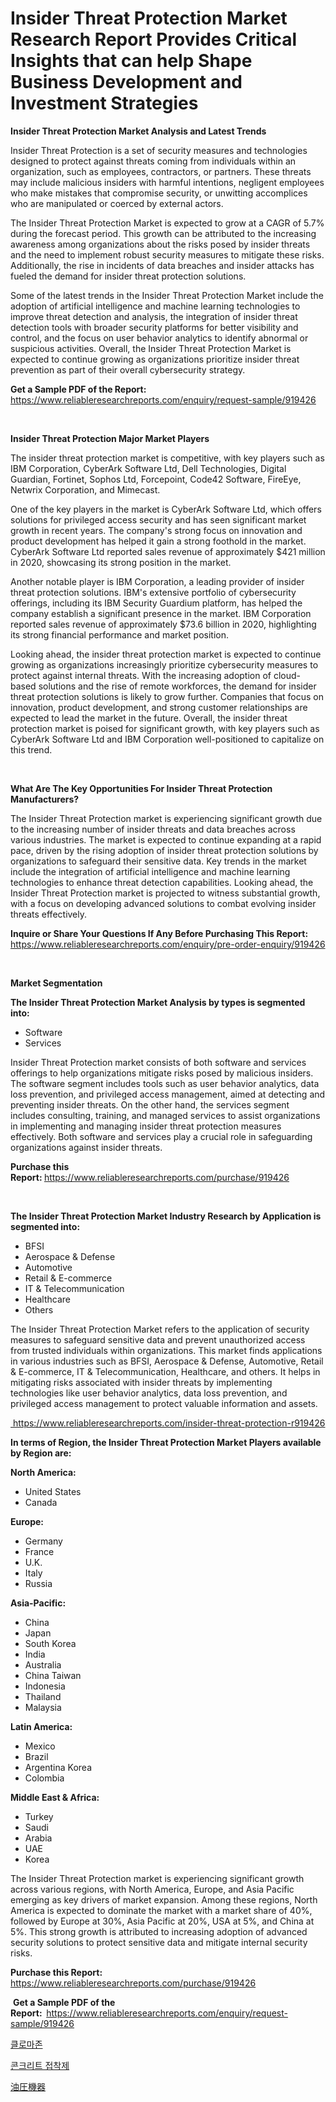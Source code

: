 <p><h1>Insider Threat Protection Market Research Report Provides Critical Insights that can help Shape Business Development and Investment Strategies</h1></p><p><strong>Insider Threat Protection Market Analysis and Latest Trends</strong></p>
<p><p>Insider Threat Protection is a set of security measures and technologies designed to protect against threats coming from individuals within an organization, such as employees, contractors, or partners. These threats may include malicious insiders with harmful intentions, negligent employees who make mistakes that compromise security, or unwitting accomplices who are manipulated or coerced by external actors.</p><p>The Insider Threat Protection Market is expected to grow at a CAGR of 5.7% during the forecast period. This growth can be attributed to the increasing awareness among organizations about the risks posed by insider threats and the need to implement robust security measures to mitigate these risks. Additionally, the rise in incidents of data breaches and insider attacks has fueled the demand for insider threat protection solutions.</p><p>Some of the latest trends in the Insider Threat Protection Market include the adoption of artificial intelligence and machine learning technologies to improve threat detection and analysis, the integration of insider threat detection tools with broader security platforms for better visibility and control, and the focus on user behavior analytics to identify abnormal or suspicious activities. Overall, the Insider Threat Protection Market is expected to continue growing as organizations prioritize insider threat prevention as part of their overall cybersecurity strategy.</p></p>
<p><strong>Get a Sample PDF of the Report:&nbsp;</strong> <a href="https://www.reliableresearchreports.com/enquiry/request-sample/919426">https://www.reliableresearchreports.com/enquiry/request-sample/919426</a></p>
<p>&nbsp;</p>
<p><strong>Insider Threat Protection Major Market Players</strong></p>
<p><p>The insider threat protection market is competitive, with key players such as IBM Corporation, CyberArk Software Ltd, Dell Technologies, Digital Guardian, Fortinet, Sophos Ltd, Forcepoint, Code42 Software, FireEye, Netwrix Corporation, and Mimecast. </p><p>One of the key players in the market is CyberArk Software Ltd, which offers solutions for privileged access security and has seen significant market growth in recent years. The company's strong focus on innovation and product development has helped it gain a strong foothold in the market. CyberArk Software Ltd reported sales revenue of approximately $421 million in 2020, showcasing its strong position in the market.</p><p>Another notable player is IBM Corporation, a leading provider of insider threat protection solutions. IBM's extensive portfolio of cybersecurity offerings, including its IBM Security Guardium platform, has helped the company establish a significant presence in the market. IBM Corporation reported sales revenue of approximately $73.6 billion in 2020, highlighting its strong financial performance and market position.</p><p>Looking ahead, the insider threat protection market is expected to continue growing as organizations increasingly prioritize cybersecurity measures to protect against internal threats. With the increasing adoption of cloud-based solutions and the rise of remote workforces, the demand for insider threat protection solutions is likely to grow further. Companies that focus on innovation, product development, and strong customer relationships are expected to lead the market in the future. Overall, the insider threat protection market is poised for significant growth, with key players such as CyberArk Software Ltd and IBM Corporation well-positioned to capitalize on this trend.</p></p>
<p>&nbsp;</p>
<p><strong>What Are The Key Opportunities For Insider Threat Protection Manufacturers?</strong></p>
<p><p>The Insider Threat Protection market is experiencing significant growth due to the increasing number of insider threats and data breaches across various industries. The market is expected to continue expanding at a rapid pace, driven by the rising adoption of insider threat protection solutions by organizations to safeguard their sensitive data. Key trends in the market include the integration of artificial intelligence and machine learning technologies to enhance threat detection capabilities. Looking ahead, the Insider Threat Protection market is projected to witness substantial growth, with a focus on developing advanced solutions to combat evolving insider threats effectively.</p></p>
<p><strong>Inquire or Share Your Questions If Any Before Purchasing This Report:</strong> <a href="https://www.reliableresearchreports.com/enquiry/pre-order-enquiry/919426">https://www.reliableresearchreports.com/enquiry/pre-order-enquiry/919426</a></p>
<p>&nbsp;</p>
<p><strong>Market Segmentation</strong></p>
<p><strong>The Insider Threat Protection Market Analysis by types is segmented into:</strong></p>
<p><ul><li>Software</li><li>Services</li></ul></p>
<p><p>Insider Threat Protection market consists of both software and services offerings to help organizations mitigate risks posed by malicious insiders. The software segment includes tools such as user behavior analytics, data loss prevention, and privileged access management, aimed at detecting and preventing insider threats. On the other hand, the services segment includes consulting, training, and managed services to assist organizations in implementing and managing insider threat protection measures effectively. Both software and services play a crucial role in safeguarding organizations against insider threats.</p></p>
<p><strong>Purchase this Report:&nbsp;</strong><a href="https://www.reliableresearchreports.com/purchase/919426">https://www.reliableresearchreports.com/purchase/919426</a></p>
<p>&nbsp;</p>
<p><strong>The Insider Threat Protection Market Industry Research by Application is segmented into:</strong></p>
<p><ul><li>BFSI</li><li>Aerospace & Defense</li><li>Automotive</li><li>Retail & E-commerce</li><li>IT & Telecommunication</li><li>Healthcare</li><li>Others</li></ul></p>
<p><p>The Insider Threat Protection Market refers to the application of security measures to safeguard sensitive data and prevent unauthorized access from trusted individuals within organizations. This market finds applications in various industries such as BFSI, Aerospace & Defense, Automotive, Retail & E-commerce, IT & Telecommunication, Healthcare, and others. It helps in mitigating risks associated with insider threats by implementing technologies like user behavior analytics, data loss prevention, and privileged access management to protect valuable information and assets.</p></p>
<p><a href="https://www.reliableresearchreports.com/insider-threat-protection-r919426">&nbsp;https://www.reliableresearchreports.com/insider-threat-protection-r919426</a></p>
<p><strong>In terms of Region, the Insider Threat Protection Market Players available by Region are:</strong></p>
<p>
    <p> <strong> North America: </strong>
        <ul>
            <li>United States</li>
            <li>Canada</li>
        </ul>
        </p> 
    <p> <strong> Europe: </strong>
        <ul>
            <li>Germany</li>
            <li>France</li>
            <li>U.K.</li>
            <li>Italy</li>
            <li>Russia</li>
        </ul>
        </p> 
    <p> <strong> Asia-Pacific: </strong>
        <ul>
            <li>China</li>
            <li>Japan</li>
            <li>South Korea</li>
            <li>India</li>
            <li>Australia</li>
            <li>China Taiwan</li>
            <li>Indonesia</li>
            <li>Thailand</li>
            <li>Malaysia</li>
        </ul>
        </p> 
    <p> <strong> Latin America: </strong>
        <ul>
            <li>Mexico</li>
            <li>Brazil</li>
            <li>Argentina Korea</li>
            <li>Colombia</li>
        </ul>
        </p> 
    <p> <strong> Middle East & Africa: </strong>
        <ul>
            <li>Turkey</li>
            <li>Saudi</li>
            <li>Arabia</li>
            <li>UAE</li>
            <li>Korea</li>
        </ul>
    </p>
    </p>
<p><p>The Insider Threat Protection market is experiencing significant growth across various regions, with North America, Europe, and Asia Pacific emerging as key drivers of market expansion. Among these regions, North America is expected to dominate the market with a market share of 40%, followed by Europe at 30%, Asia Pacific at 20%, USA at 5%, and China at 5%. This strong growth is attributed to increasing adoption of advanced security solutions to protect sensitive data and mitigate internal security risks.</p></p>
<p><strong>Purchase this Report: </strong><a href="https://www.reliableresearchreports.com/purchase/919426">https://www.reliableresearchreports.com/purchase/919426</a></p>
<p>&nbsp;<strong>Get a Sample PDF of the Report:&nbsp;&nbsp;</strong><a href="https://www.reliableresearchreports.com/enquiry/request-sample/919426">https://www.reliableresearchreports.com/enquiry/request-sample/919426</a></p>
<p><strong></strong></p>
<p><p><a href="https://medium.com/@dylanobrien626/%ED%81%B4%EB%A1%9C%EB%A7%88%EC%A1%B4-%EC%8B%9C%EC%9E%A5-%EC%A0%84%EB%A7%9D-%EC%8B%9C%EC%9E%A5-%EB%8F%99%ED%96%A5-%EC%84%B1%EC%9E%A5-2024%EB%85%84%EB%B6%80%ED%84%B0-2031%EB%85%84%EA%B9%8C%EC%A7%80-%EC%98%88%EC%B8%A1%EB%90%9C-%EA%B2%83-088a1feeb289">클로마존</a></p><p><a href="https://medium.com/@bricebeahan2023/%EC%BD%98%ED%81%AC%EB%A6%AC%ED%8A%B8-%EA%B2%B0%ED%95%A9%EC%A0%9C-%EC%8B%9C%EC%9E%A5-%EC%9D%B8%EC%82%AC%EC%9D%B4%ED%8A%B8-%EC%8B%9C%EC%9E%A5-%EB%8F%99%ED%96%A5-%EC%84%B1%EC%9E%A5-2024%EB%85%84%EB%B6%80%ED%84%B0-2031%EB%85%84%EA%B9%8C%EC%A7%80-%EC%98%88%EC%B8%A1%EB%90%9C-%EA%B2%83-f34f6e96421e">콘크리트 접착제</a></p><p><a href="https://github.com/deonnorth8/Market-Research-Report-List-1/blob/main/268884652574.md">油圧機器</a></p></p>